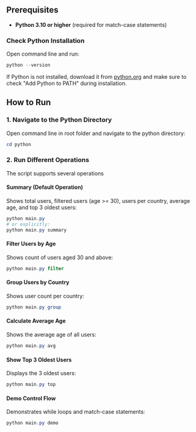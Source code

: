 ## Prerequisites

- **Python 3.10 or higher** (required for match-case statements)

### Check Python Installation

Open command line and run:
```powershell
python --version
```

If Python is not installed, download it from [python.org](https://www.python.org/downloads/) and make sure to check "Add Python to PATH" during installation.

## How to Run

### 1. Navigate to the Python Directory

Open command line in root folder and navigate to the python directory:
```powershell
cd python
```

### 2. Run Different Operations

The script supports several operations

#### Summary (Default Operation)
Shows total users, filtered users (age >= 30), users per country, average age, and top 3 oldest users:
```powershell
python main.py
# or explicitly:
python main.py summary
```

#### Filter Users by Age
Shows count of users aged 30 and above:
```powershell
python main.py filter
```

#### Group Users by Country
Shows user count per country:
```powershell
python main.py group
```

#### Calculate Average Age
Shows the average age of all users:
```powershell
python main.py avg
```

#### Show Top 3 Oldest Users
Displays the 3 oldest users:
```powershell
python main.py top
```

#### Demo Control Flow
Demonstrates while loops and match-case statements:
```powershell
python main.py demo
```
